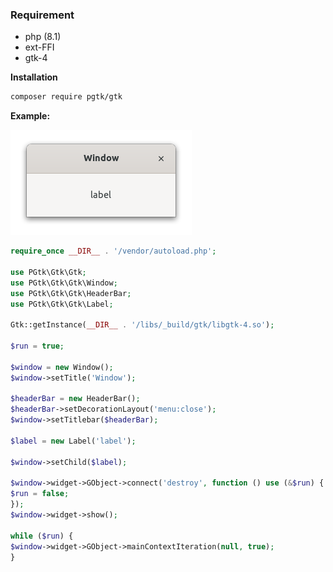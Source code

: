 ### Requirement

- php (8.1)
- ext-FFI
- gtk-4

**Installation**

```bash
composer require pgtk/gtk
```
**Example:**

![alt text](img/win.png "Window")
```php
require_once __DIR__ . '/vendor/autoload.php';

use PGtk\Gtk\Gtk;
use PGtk\Gtk\Gtk\Window;
use PGtk\Gtk\Gtk\HeaderBar;
use PGtk\Gtk\Gtk\Label;

Gtk::getInstance(__DIR__ . '/libs/_build/gtk/libgtk-4.so');

$run = true;

$window = new Window();
$window->setTitle('Window');

$headerBar = new HeaderBar();
$headerBar->setDecorationLayout('menu:close');
$window->setTitlebar($headerBar);

$label = new Label('label');

$window->setChild($label);

$window->widget->GObject->connect('destroy', function () use (&$run) {
$run = false;
});
$window->widget->show();

while ($run) {
$window->widget->GObject->mainContextIteration(null, true);
}
```